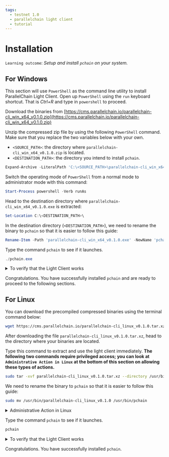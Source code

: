 ```yaml
---
tags:
  - testnet 1.0
  - parallelchain light client
  - tutorial
---
```


# Installation

`Learning outcome`: _Setup and install `pchain` on your system._

## For Windows 

This section will use `PowerShell` as the command line utility to install ParallelChain Light Client. Open up `PowerShell` using the `run` keyboard shortcut. That is *Ctrl+R* and type in `powershell` to proceed. 

Download the binaries from [https://cms.parallelchain.io/parallelchain-cli_win_x64_v0.1.0.zip](https://cms.parallelchain.io/parallelchain-cli_win_x64_v0.1.0.zip)

Unzip the compressed zip file by using the following `PowerShell` command. Make sure that you replace the two variables below with your own.
* `<SOURCE_PATH>`: the directory where `parallelchain-cli_win_x64_v0.1.0.zip` is located.
* `<DESTINATION_PATH>`: the directory you intend to install `pchain`. 
```PowerShell
Expand-Archive -LiteralPath 'C:\<SOURCE_PATH>\parallelchain-cli_win_x64_v0.1.0.zip' -DestinationPath 'C:\<DESTINATION_PATH>\parallelchain-cli_win_x64_v0.1.0.exe'
```

Switch the operating mode of `PowerShell` from a normal mode to administrator mode with this command:
```PowerShell
Start-Process powershell -Verb runAs
```

Head to the destination directory where `parallelchain-cli_win_x64_v0.1.0.exe` is extracted:
```PowerShell
Set-Location C:\<DESTINATION_PATH>\
```

In the destination directory (`<DESTINATION_PATH>`), we need to rename the binary to `pchain` so that it is easier to follow this guide:
```PowerShell
Rename-Item -Path 'parallelchain-cli_win_x64_v0.1.0.exe' -NewName 'pchain.exe'
```

Type the command `pchain` to see if it launches.
```PowerShell
./pchain.exe
```
<details>
  <summary>To verify that the Light Client works</summary>
    `pchain` is now an executable from anywhere on your system
    ```bash
    verylight 0.1.0
    <Parallel Chain Lab>
    Parallel Chain Mainnet verylight
    ```
</details>

Congratulations. You have successfully installed `pchain` and are ready to proceed to the following sections.

## For Linux

You can download the precompiled compressed binaries using the terminal command below:
```bash
wget https://cms.parallelchain.io/parallelchain-cli_linux_v0.1.0.tar.xz
```

After downloading the file `parallelchain-cli_linux_v0.1.0.tar.xz`, head to the directory where your binaries are located. 

Type this command to extract and use the light client immediately. **The following two commands require privileged access; you can look at `Administrative Action in Linux` at the bottom of this section on allowing these types of actions.**
```bash
sudo tar -xvf parallelchain-cli_linux_v0.1.0.tar.xz --directory /usr/bin 
```

We need to rename the binary to `pchain` so that it is easier to follow this guide:
```bash
sudo mv /usr/bin/parallelchain-cli_linux_v0.1.0 /usr/bin/pchain
```

<details>
  <summary>Administrative Action in Linux</summary>
When you add a "sudo" keyword to the front of a command in linux, you need to enter your password like this:
```bash
[sudo] password for my_user:
```
and press enter to continue with the operation.
</details>

Type the command `pchain` to see if it launches.
```bash
pchain
```
<details>
  <summary>To verify that the Light Client works</summary>
    `pchain` is now an executable from anywhere on your system
    ```bash
    verylight 0.1.0
    <Parallel Chain Lab>
    Parallel Chain Mainnet verylight
    ```
</details>

Congratulations. You have successfully installed `pchain`.